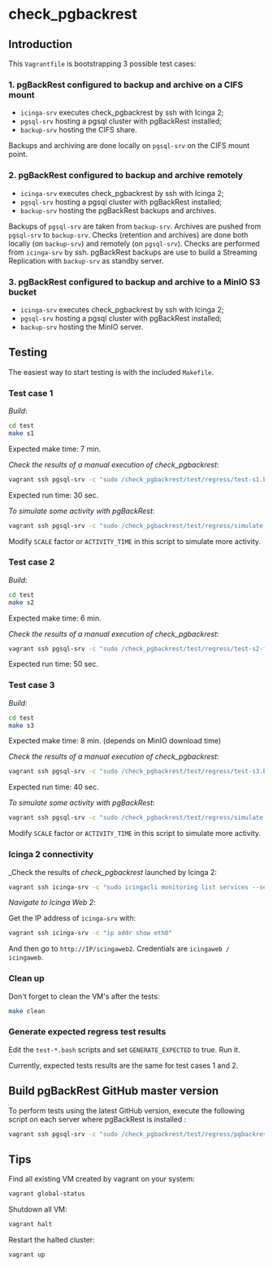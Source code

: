 # check_pgbackrest

## Introduction

This `Vagrantfile` is bootstrapping 3 possible test cases:

### 1. pgBackRest configured to backup and archive on a CIFS mount

  * `icinga-srv` executes check_pgbackrest by ssh with Icinga 2;
  * `pgsql-srv` hosting a pgsql cluster with pgBackRest installed;
  * `backup-srv` hosting the CIFS share.

Backups and archiving are done locally on `pgsql-srv` on the CIFS mount point.

### 2. pgBackRest configured to backup and archive remotely

  * `icinga-srv` executes check_pgbackrest by ssh with Icinga 2;
  * `pgsql-srv` hosting a pgsql cluster with pgBackRest installed;
  * `backup-srv` hosting the pgBackRest backups and archives.

Backups of `pgsql-srv` are taken from `backup-srv`. 
Archives are pushed from `pgsql-srv` to `backup-srv`.
Checks (retention and archives) are done both locally (on `backup-srv`) and 
remotely (on `pgsql-srv`). Checks are performed from `icinga-srv` by ssh.
pgBackRest backups are use to build a Streaming Replication with `backup-srv` 
as standby server.

### 3. pgBackRest configured to backup and archive to a MinIO S3 bucket

  * `icinga-srv` executes check_pgbackrest by ssh with Icinga 2;
  * `pgsql-srv` hosting a pgsql cluster with pgBackRest installed;
  * `backup-srv` hosting the MinIO server.

## Testing

The easiest way to start testing is with the included `Makefile`.

### Test case 1

_Build_:

```bash
cd test
make s1
```

Expected make time: 7 min.

_Check the results of a manual execution of check_pgbackrest_:

```bash
vagrant ssh pgsql-srv -c "sudo /check_pgbackrest/test/regress/test-s1.bash"
```

Expected run time: 30 sec.

_To simulate some activity with pgBackRest_:

```bash
vagrant ssh pgsql-srv -c "sudo /check_pgbackrest/test/regress/simulate-activity-local.bash"
```

Modify `SCALE` factor or `ACTIVITY_TIME` in this script to simulate more activity.

### Test case 2

_Build_:

```bash
cd test
make s2
```

Expected make time: 6 min.

_Check the results of a manual execution of check_pgbackrest_:

```bash
vagrant ssh pgsql-srv -c "sudo /check_pgbackrest/test/regress/test-s2-from-primary.bash"
```

Expected run time: 50 sec.

### Test case 3

_Build_:

```bash
cd test
make s3
```

Expected make time: 8 min. (depends on MinIO download time)

_Check the results of a manual execution of check_pgbackrest_:

```bash
vagrant ssh pgsql-srv -c "sudo /check_pgbackrest/test/regress/test-s3.bash"
```

Expected run time: 40 sec.

_To simulate some activity with pgBackRest_:

```bash
vagrant ssh pgsql-srv -c "sudo /check_pgbackrest/test/regress/simulate-activity-local.bash"
```

Modify `SCALE` factor or `ACTIVITY_TIME` in this script to simulate more activity.

### Icinga 2 connectivity

_Check the results of _check_pgbackrest_ launched by Icinga 2:

```bash
vagrant ssh icinga-srv -c "sudo icingacli monitoring list services --service=pgbackrest* --verbose"
```

_Navigate to Icinga Web 2_:

Get the IP address of `icinga-srv` with:

```bash
vagrant ssh icinga-srv -c "ip addr show eth0"
```

And then go to `http://IP/icingaweb2`. Credentials are `icingaweb / icingaweb`.

### Clean up

Don't forget to clean the VM's after the tests:

```bash
make clean
```

### Generate expected regress test results

Edit the `test-*.bash` scripts and set `GENERATE_EXPECTED` to true. Run it.

Currently, expected tests results are the same for test cases 1 and 2.

## Build pgBackRest GitHub master version

To perform tests using the latest GitHub version, execute the following script 
on each server where pgBackRest is installed :

```bash
vagrant ssh pgsql-srv -c "sudo /check_pgbackrest/test/regress/pgbackrest_build.bash"
```

## Tips

Find all existing VM created by vagrant on your system:

```bash
vagrant global-status
```

Shutdown all VM:

```bash
vagrant halt
```

Restart the halted cluster:

```bash
vagrant up
```
